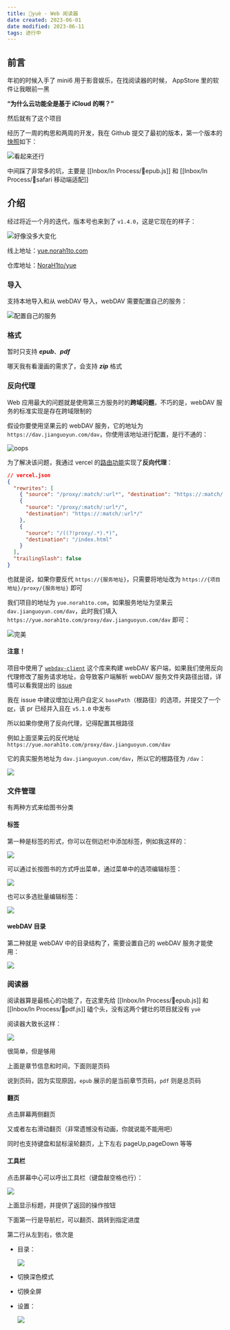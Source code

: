 ```yaml
---
title: 🤖yuè - Web 阅读器
date created: 2023-06-01
date modified: 2023-06-11
tags: 进行中
---
```


## 前言

年初的时候入手了 mini6 用于影音娱乐，在找阅读器的时候， AppStore 里的软件让我眼前一黑

**“为什么云功能全是基于 iCloud 的啊？”**

然后就有了这个项目

经历了一周的构思和两周的开发，我在 Github 提交了最初的版本，第一个版本的[快照](https://yue-7ifx3kij1-norah1to.vercel.app)如下：

![看起来还行](https://vercel-proxy.norah1to.com/proxy/raw.githubusercontent.com/NoraH1to/cdn/master/img/20230601155432.png)

中间踩了非常多的坑，主要是 [[Inbox/In Process/🤖epub.js]] 和 [[Inbox/In Process/🤖safari 移动端适配]]
## 介绍

经过将近一个月的迭代，版本号也来到了 `v1.4.0`，这是它现在的样子：

![好像没多大变化](https://vercel-proxy.norah1to.com/proxy/raw.githubusercontent.com/NoraH1to/cdn/master/img/20230601160459.png)

线上地址：[yue.norah1to.com](https://yue.norah1to.com)

仓库地址：[NoraH1to/yue](https://github.com/NoraH1to/yue)

### 导入

支持本地导入和从 webDAV 导入，webDAV 需要配置自己的服务：

![配置自己的服务](https://vercel-proxy.norah1to.com/proxy/raw.githubusercontent.com/NoraH1to/cdn/master/img/20230601164325.png)

### 格式

暂时只支持 **_epub_**、**_pdf_**

哪天我有看漫画的需求了，会支持 **_zip_** 格式

### 反向代理

Web 应用最大的问题就是使用第三方服务时的**跨域问题**，不巧的是，webDAV 服务的标准实现是存在跨域限制的

假设你要使用坚果云的 webDAV 服务，它的地址为 `https://dav.jianguoyun.com/dav`，你使用该地址进行配置，是行不通的：

![oops](https://vercel-proxy.norah1to.com/proxy/raw.githubusercontent.com/NoraH1to/cdn/master/img/20230601165043.png)

为了解决该问题，我通过 vercel 的[路由功能](https://vercel.com/docs/concepts/projects/project-configuration#rewrites)实现了**反向代理**：

```json
// vercel.json
{
  "rewrites": [
    { "source": "/proxy/:match/:url*", "destination": "https://:match/:url*" },
    {
      "source": "/proxy/:match/:url*/",
      "destination": "https://:match/:url*/"
    },
    {
      "source": "/((?!proxy/.*).*)",
      "destination": "/index.html"
    }
  ],
  "trailingSlash": false
}
```

也就是说，如果你要反代 `https://{服务地址}`，只需要将地址改为 `https://{项目地址}/proxy/{服务地址}` 即可

我们项目的地址为 `yue.norah1to.com`，如果服务地址为坚果云 `dav.jianguoyun.com/dav`，此时我们填入 `https://yue.norah1to.com/proxy/dav.jianguoyun.com/dav` 即可：

![完美](https://vercel-proxy.norah1to.com/proxy/raw.githubusercontent.com/NoraH1to/cdn/master/img/20230601165448.png)

#### 注意！

项目中使用了 [`webdav-client`](https://github.com/perry-mitchell/webdav-client) 这个库来构建 webDAV 客户端，如果我们使用反向代理修改了服务请求地址，会导致客户端解析 webDAV 服务文件夹路径出错，详情可以看我提出的 [issue](https://github.com/perry-mitchell/webdav-client/issues/342)

我在 issue 中建议增加让用户自定义 `basePath`（根路径）的选项，并提交了一个 [pr](https://github.com/perry-mitchell/webdav-client/pull/343)，该 pr 已经并入且在 `v5.1.0` 中发布

所以如果你使用了反向代理，记得配置其根路径

例如上面坚果云的反代地址 `https://yue.norah1to.com/proxy/dav.jianguoyun.com/dav`

它的真实服务地址为 `dav.jianguoyun.com/dav`，所以它的根路径为 `/dav`：

![](https://vercel-proxy.norah1to.com/proxy/raw.githubusercontent.com/NoraH1to/cdn/master/img/20230601202358.png)

### 文件管理

有两种方式来给图书分类

#### 标签

第一种是标签的形式，你可以在侧边栏中添加标签，例如我这样的：

![](https://vercel-proxy.norah1to.com/proxy/raw.githubusercontent.com/NoraH1to/cdn/master/img/C1F9CAA2BCF8DD1FBB9FB1660E255FB5.png)

可以通过长按图书的方式呼出菜单，通过菜单中的选项编辑标签：

![](https://vercel-proxy.norah1to.com/proxy/raw.githubusercontent.com/NoraH1to/cdn/master/img/66BD01EF1D24B039138A2E5BBDA5A6FF.png)

也可以多选批量编辑标签：

![](https://vercel-proxy.norah1to.com/proxy/raw.githubusercontent.com/NoraH1to/cdn/master/img/DA4265821A2CC88082E0D68A771638D0.png)

#### webDAV 目录

第二种就是 webDAV 中的目录结构了，需要设置自己的 webDAV 服务才能使用：

![](https://vercel-proxy.norah1to.com/proxy/raw.githubusercontent.com/NoraH1to/cdn/master/img/20230601170730.png)

### 阅读器

阅读器算是最核心的功能了，在这里先给 [[Inbox/In Process/🤖epub.js]] 和 [[Inbox/In Process/🤖pdf.js]] 磕个头，没有这两个健壮的项目就没有 `yuè`

阅读器大致长这样：

![](https://vercel-proxy.norah1to.com/proxy/raw.githubusercontent.com/NoraH1to/cdn/master/img/20230601171104.png)

很简单，但是够用

上面是章节信息和时间，下面则是页码

说到页码，因为实现原因，`epub` 展示的是当前章节页码，`pdf` 则是总页码

#### 翻页

点击屏幕两侧翻页

又或者左右滑动翻页（非常遗憾没有动画，你就说能不能用吧）

同时也支持键盘和鼠标滚轮翻页，上下左右 pageUp,pageDown 等等

#### 工具栏

点击屏幕中心可以呼出工具栏（键盘敲空格也行）：

![](https://vercel-proxy.norah1to.com/proxy/raw.githubusercontent.com/NoraH1to/cdn/master/img/20230601171953.png)

上面显示标题，并提供了返回的操作按钮

下面第一行是导航栏，可以翻页、跳转到指定进度

第二行从左到右，依次是

- 目录：

  ![](https://vercel-proxy.norah1to.com/proxy/raw.githubusercontent.com/NoraH1to/cdn/master/img/20230601172148.png)

- 切换深色模式

- 切换全屏

- 设置：

  ![](https://vercel-proxy.norah1to.com/proxy/raw.githubusercontent.com/NoraH1to/cdn/master/img/20230601172238.png)
